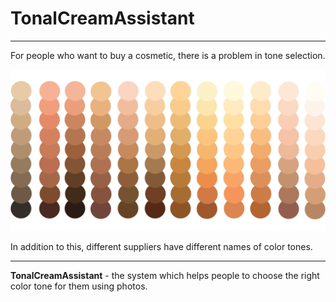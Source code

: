 # TonalCreamAssistant

***

For people who want to buy a cosmetic, there is a problem in tone selection.

![](./docs/tonals.svg)

In addition to this, different suppliers have different names of color tones.

***

**TonalCreamAssistant** - the system which helps people to choose the right
color tone for them using photos.